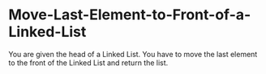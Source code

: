 # Move-Last-Element-to-Front-of-a-Linked-List
You are given the head of a Linked List. You have to move the last element to the front of the Linked List and return the list.
